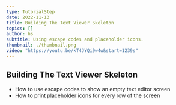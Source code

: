 ```yaml
---
type: TutorialStep
date: 2022-11-13
title: Building The Text Viewer Skeleton
topics: []
author: hs
subtitle: Using escape codes and placeholder icons.
thumbnail: ./thumbnail.png
video: "https://youtu.be/kT4JYQi9w4w&start=1239s"
---
```


## Building The Text Viewer Skeleton

- How to use escape codes to show an empty text editor screen
- How to print placeholder icons for every row of the screen
